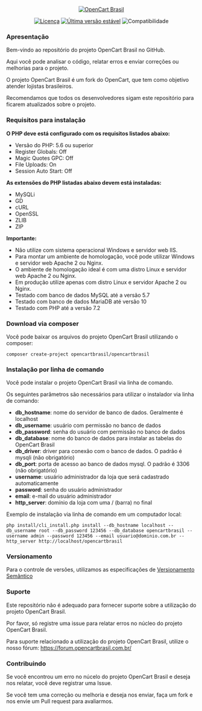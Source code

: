 <p align="center"><a href="https://www.opencartbrasil.com.br/"><img src="https://forum.opencartbrasil.com.br/ext/sitesplat/flatbootsminicms/images/logo/logo-colorida.png" alt="OpenCart Brasil"></a>
</p>

<p align="center">
<a href="./LICENSE"><img src="https://poser.pugx.org/opencartbrasil/opencartbrasil/license" alt="Licença"></a> 
<a href="./CHANGELOG.md"><img src="https://poser.pugx.org/opencartbrasil/opencartbrasil/v/stable" alt="Última versão estável"></a>
<img src="https://img.shields.io/badge/opencart-3.0.2.0-blue.svg" alt="Compatibilidade">
</p>

### Apresentação

Bem-vindo ao repositório do projeto OpenCart Brasil no GitHub.

Aqui você pode analisar o código, relatar erros e enviar correções ou melhorias para o projeto.

O projeto OpenCart Brasil é um fork do OpenCart, que tem como objetivo atender lojistas brasileiros.

Recomendamos que todos os desenvolvedores sigam este repositório para ficarem atualizados sobre o projeto.

### Requisitos para instalação

**O PHP deve está configurado com os requisitos listados abaixo:**

- Versão do PHP: 5.6 ou superior
- Register Globals: Off
- Magic Quotes GPC: Off
- File Uploads: On
- Session Auto Start: Off

**As extensões do PHP listadas abaixo devem está instaladas:**

- MySQLi
- GD
- cURL
- OpenSSL
- ZLIB
- ZIP

**Importante:**

- Não utilize com sistema operacional Windows e servidor web IIS.
- Para montar um ambiente de homologação, você pode utilizar Windows e servidor web Apache 2 ou Nginx.
- O ambiente de homologação ideal é com uma distro Linux e servidor web Apache 2 ou Nginx.
- Em produção utilize apenas com distro Linux e servidor Apache 2 ou Nginx.
- Testado com banco de dados MySQL até a versão 5.7  
- Testado com banco de dados MariaDB até versão 10
- Testado com PHP até a versão 7.2

### Download via composer

Você pode baixar os arquivos do projeto OpenCart Brasil utilizando o composer:

``composer create-project opencartbrasil/opencartbrasil``

### Instalação por linha de comando

Você pode instalar o projeto OpenCart Brasil via linha de comando.

Os seguintes parâmetros são necessários para utilizar o instalador via linha de comando:

- **db_hostname**: nome do servidor de banco de dados. Geralmente é localhost
- **db_username**: usuário com permissão no banco de dados
- **db_password**: senha do usuário com permissão no banco de dados
- **db_database**: nome do banco de dados para instalar as tabelas do OpenCart Brasil
- **db_driver**: driver para conexão com o banco de dados. O padrão é mysqli (não obrigatório)
- **db_port**: porta de acesso ao banco de dados mysql. O padrão é 3306 (não obrigatório)
- **username**: usuário administrador da loja que será cadastrado automaticamente
- **password**: senha do usuário administrador
- **email**: e-mail do usuário administrador
- **http_server**: domínio da loja com uma / (barra) no final

Exemplo de instalação via linha de comando em um computador local:

``php install/cli_install.php install --db_hostname localhost --db_username root --db_password 123456 --db_database opencartbrasil --username admin --password 123456 --email usuario@dominio.com.br --http_server http://localhost/opencartbrasil``

### Versionamento

Para o controle de versões, utilizamos as especificações de [Versionamento Semântico](https://semver.org/lang/pt-BR/spec/v2.0.0.html)

### Suporte

Este repositório não é adequado para fornecer suporte sobre a utilização do projeto OpenCart Brasil.

Por favor, só registre uma issue para relatar erros no núcleo do projeto OpenCart Brasil.

Para suporte relacionado a utilização do projeto OpenCart Brasil, utilize o nosso fórum:
https://forum.opencartbrasil.com.br/

### Contribuindo

Se você encontrou um erro no núcelo do projeto OpenCart Brasil e deseja nos relatar, você deve registrar uma Issue.

Se você tem uma correção ou melhoria e deseja nos enviar, faça um fork e nos envie um Pull request para avaliarmos.
